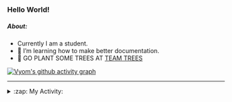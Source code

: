 ### Hello World!

##### About:
- Currently I am a student.
- 🌱 I’m learning how to make better documentation.
- 🌱 GO PLANT SOME TREES AT [TEAM TREES](https://teamtrees.org/)

[![Vyom's github activity graph](https://activity-graph.herokuapp.com/graph?username=Vyvy-vi)](https://github.com/ashutosh00710/github-readme-activity-graph)

---
<details>
  <summary>:zap: My Activity:</summary>
  
<!--START_SECTION:waka-->
![Code Time](http://img.shields.io/badge/Code%20Time-977%20hrs%2057%20mins-blue)

**I'm a Night 🦉** 

```text
🌞 Morning    98 commits     ███░░░░░░░░░░░░░░░░░░░░░░   13.8% 
🌆 Daytime    175 commits    ██████░░░░░░░░░░░░░░░░░░░   24.65% 
🌃 Evening    229 commits    ████████░░░░░░░░░░░░░░░░░   32.25% 
🌙 Night      208 commits    ███████░░░░░░░░░░░░░░░░░░   29.3%

```
📅 **I'm Most Productive on Sunday** 

```text
Monday       100 commits    ███░░░░░░░░░░░░░░░░░░░░░░   14.08% 
Tuesday      115 commits    ████░░░░░░░░░░░░░░░░░░░░░   16.2% 
Wednesday    89 commits     ███░░░░░░░░░░░░░░░░░░░░░░   12.54% 
Thursday     104 commits    ███░░░░░░░░░░░░░░░░░░░░░░   14.65% 
Friday       107 commits    ███░░░░░░░░░░░░░░░░░░░░░░   15.07% 
Saturday     78 commits     ██░░░░░░░░░░░░░░░░░░░░░░░   10.99% 
Sunday       117 commits    ████░░░░░░░░░░░░░░░░░░░░░   16.48%

```


📊 **This Week I Spent My Time On** 

```text
🔥 Editors: 
VS Code                  23 hrs 22 mins      █████████████████████████   100.0%

🐱‍💻 Projects: 
attendance-management-sys11 hrs 29 mins      ████████████░░░░░░░░░░░░░   49.17% 
credifi                  3 hrs 58 mins       ████░░░░░░░░░░░░░░░░░░░░░   17.04% 
CSF                      3 hrs 36 mins       ███░░░░░░░░░░░░░░░░░░░░░░   15.43% 
thirdweb-auth-next       2 hrs 35 mins       ██░░░░░░░░░░░░░░░░░░░░░░░   11.09% 
itosp-hackathon          59 mins             █░░░░░░░░░░░░░░░░░░░░░░░░   4.22%

```


 Last Updated on 21/11/2022 16:04:17 UTC
<!--END_SECTION:waka-->
</details>
